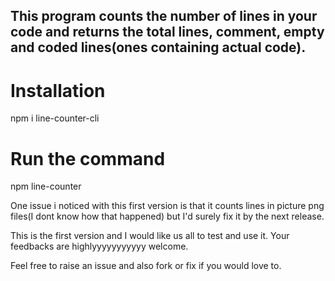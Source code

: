 
## This program counts the number of lines in your code and returns the total lines, comment, empty and coded lines(ones containing actual code).


# Installation 
npm i line-counter-cli

# Run the command
npm line-counter


One issue i noticed with this first version is that it counts lines in picture png files(I dont know how that happened)
but I'd surely fix it by the next release.

This is the first version and I would like us all to test and use it.
Your feedbacks are highlyyyyyyyyyyy welcome.

Feel free to raise an issue and also fork or fix if you would love to.
